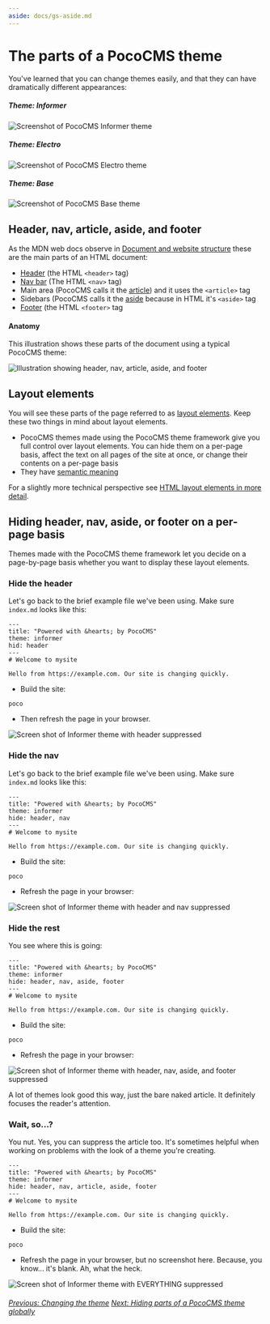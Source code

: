 ```yaml
---
aside: docs/gs-aside.md
---
```


# The parts of a PocoCMS theme

You've learned that you can change themes easily, and that they
can have dramatically different appearances:

##### Theme: **Informer**

![Screenshot of PocoCMS Informer theme](img/home-page-theme-informer-1366x768.png)

##### Theme: **Electro**

![Screenshot of PocoCMS Electro theme](img/home-page-theme-electro-1366x768.png)

##### Theme: **Base**

![Screenshot of PocoCMS Base theme](img/home-page-theme-base-1366x768.png)

## Header, nav, article, aside, and footer

As the MDN web docs observe in [Document and website structure](https://developer.mozilla.org/en-US/docs/Learn/HTML/Introduction_to_HTML/Document_and_website_structure) these are the main parts of 
an HTML document:

* [Header](glossary.html#header) (the HTML `<header>` tag)
* [Nav bar](glossary.html#nav) (The HTML `<nav>` tag)
* Main area (PocoCMS calls it the [article](glossary.html#article)) and
it uses the `<article>` tag
* Sidebars (PocoCMS calls it the [aside](glossary.html#aside) because in HTML
it's `<aside>` tag
* [Footer](glossary.html#footer) (the HTML `<footer>` tag

#### Anatomy

This illustration shows these parts of the document using a typical PocoCMS theme:

![Illustration showing header, nav, article, aside, and footer](img/theme-parts.png) 

## Layout elements

You will see these parts of the page referred to as [layout elements](glossary.html#layout-element).
Keep these two things in mind about layout elements.

* PocoCMS themes made using the PocoCMS theme framework give you full control over layout elements.
You can hide them on a per-page basis, affect the text on all pages of the site at once,
or change their contents on a per-page basis
* They have [semantic meaning](glossary.html#semantic-meaning)


For a slightly more technical perspective see [HTML layout elements in more detail](https://developer.mozilla.org/en-US/docs/Learn/HTML/Introduction_to_HTML/Document_and_website_structure#html_layout_elements_in_more_detail).

## Hiding header, nav, aside, or footer on a per-page basis

Themes made with the PocoCMS theme framework let you decide on a 
page-by-page basis whether you want to display these layout elements.

### Hide the header

Let's go back to the brief example file we've been using. Make sure
`index.md` looks like this:

```
---
title: "Powered with &hearts; by PocoCMS"
theme: informer
hid: header
---
# Welcome to mysite

Hello from https://example.com. Our site is changing quickly.
```

* Build the site: 

```
poco 
```
* Then refresh the page in your browser.

![Screen shot of Informer theme with header suppressed](img/home-page-informer-header-suppressed.png)

### Hide the nav

Let's go back to the brief example file we've been using. Make sure
`index.md` looks like this:

```
---
title: "Powered with &hearts; by PocoCMS"
theme: informer
hide: header, nav
---
# Welcome to mysite

Hello from https://example.com. Our site is changing quickly.
```

* Build the site: 

```
poco 
```
* Refresh the page in your browser:

![Screen shot of Informer theme with header and nav suppressed](img/home-page-informer-footer-suppressed.png)

### Hide the rest

You see where this is going:

```
---
title: "Powered with &hearts; by PocoCMS"
theme: informer
hide: header, nav, aside, footer
---
# Welcome to mysite

Hello from https://example.com. Our site is changing quickly.
```

* Build the site: 

```
poco 
```
* Refresh the page in your browser:

![Screen shot of Informer theme with header, nav, aside, and footer suppressed](img/home-page-informer-most-suppressed.png)

A lot of themes look good this way, just the bare naked article.
It definitely focuses the reader's attention.

### Wait, so...?

You nut. Yes, you can suppress the article too. It's sometimes helpful
when working on problems with the look of a theme you're creating.

```
---
title: "Powered with &hearts; by PocoCMS"
theme: informer
hide: header, nav, article, aside, footer 
---
# Welcome to mysite

Hello from https://example.com. Our site is changing quickly.
```

* Build the site: 

```
poco 
```
* Refresh the page in your browser, but no screenshot here. Because,
you know... it's blank. Ah, what the heck.

![Screen shot of Informer theme with EVERYTHING suppressed](img/home-page-informer-blank-all-suppressed.png)


###### [Previous: Changing the theme](gs-change-theme.html) [Next: Hiding parts of a PocoCMS theme globally](gs-hide-theme-parts-globally.html)
